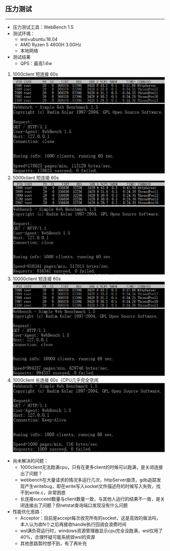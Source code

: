 ## 压力测试
___
* 压力测试工具：WebBench 1.5  
* 测试环境：
  * wsl+ubuntu:18.04  
  * AMD Ryzen 5 4600H 3.0GHz  
  * 本地网络
* 测试结果
  * QPS：最高1.6w
1. 1000client 短连接 60s  
  ![](pic/10000_60s_s_top.png)
  ![](pic/1000_60s_s.png)
2. 5000client 短连接 60s  
  ![](pic/5000_60s_s_top.png)
  ![](pic/5000_60s_s.png)
3. 10000client 短连接 60s  
  ![](pic/10000_60s_s_top.png)
  ![](pic/10000_60s_s.png)
4. 1000client 长连接 60s（CPU几乎完全空闲  
   ![](pic/1000_60s_l.png)

* 尚未解决的问题：
  * 1000client无法跑满cpu，只有在更多client的时候可以跑满，是关闭连接出了问题？
  * webbench在大量请求的情况多运行几次，httpServer崩溃，gdb追踪发现产生writebug，即在write写入socket文件描述符的时候写入失败，找不到write.c，非常困惑
  * 长连接succeed数量与client数量一致，与其他人运行的结果不一致，是关闭连接出了问题？但netstat查询端口发现没有什么问题
* 性能优化思路：
  * Acceptor：目前是accept每次收完所有的socket，这是高效的做法吗，本人认为收N个之后再接收handle执行回调会浪费时间
  * wsl满负荷运行时，windows资源管理器显示cpu完全没跑满，wsl仅用了40%，合理怀疑可能系统锁wsl的资源
  * 其他思路暂时想不到，有了再补充
